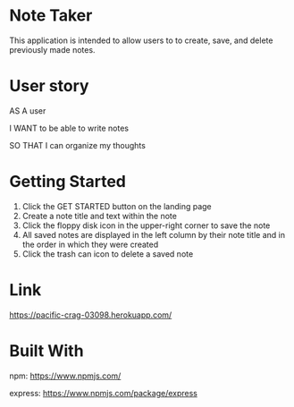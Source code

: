 # Note Taker
This application is intended to allow users to to create, save, and delete previously made notes.

# User story
AS A user

I WANT to be able to write notes

SO THAT I can organize my thoughts

# Getting Started
1. Click the GET STARTED button on the landing page
2. Create a note title and text within the note
3. Click the floppy disk icon in the upper-right corner to save the note
4. All saved notes are displayed in the left column by their note title and in the order in which they were created
5. Click the trash can icon to delete a saved note

# Link
https://pacific-crag-03098.herokuapp.com/

# Built With
npm: https://www.npmjs.com/

express: https://www.npmjs.com/package/express
